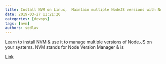 ```yaml
---
title: Install NVM on Linux,  Maintain multiple NodeJS versions with Node Version Manager - LinuxTechLab
date: 2019-03-27 11:21:20
categories: [devops]
tags: [nvm]
authors: sedlav
---
```

        
Learn to install NVM & use it to manage multiple versions of Node.JS on your systems. NVM stands for Node Version Manager & is

[Link](https://linuxtechlab.com/install-nvm-maintain-multiple-nodejs-versions/)

